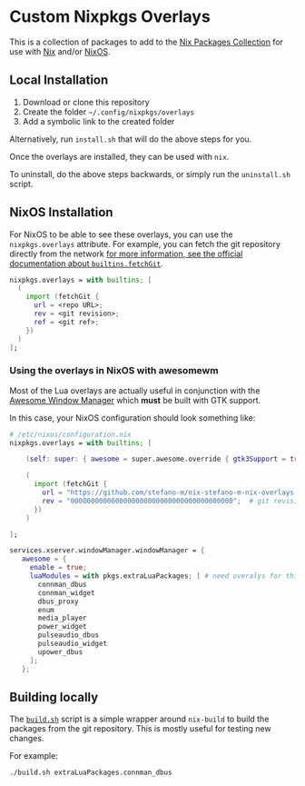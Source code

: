# Custom Nixpkgs Overlays

This is a collection of packages to add to the [Nix Packages
Collection](https://nixos.org/nixpkgs/manual/) for use with
[Nix](https://nixos.org/nix/manual/) and/or
[NixOS](https://nixos.org/nixos/manual/).

## Local Installation

1. Download or clone this repository
2. Create the folder `~/.config/nixpkgs/overlays`
3. Add a symbolic link to the created folder

Alternatively, run `install.sh` that will do the above steps for you.

Once the overlays are installed, they can be used with `nix`.

To uninstall, do the above steps backwards, or simply run the `uninstall.sh`
script.

## NixOS Installation

For NixOS to be able to see these overlays, you can use the `nixpkgs.overlays`
attribute. For example, you can fetch the git repository directly from the
network [for more information, see the official documentation about
`builtins.fetchGit`](https://nixos.org/nix/manual/#ssec-builtins).

``` nix
nixpkgs.overlays = with builtins; [
  (
    import (fetchGit {
      url = <repo URL>;
      rev = <git revision>;
      ref = <git ref>;
    })
  )
];
```

### Using the overlays in NixOS with awesomewm

Most of the Lua overlays are actually useful in conjunction with the [Awesome
Window Manager](https://awesomewm.org/) which **must** be built with GTK
support.

In this case, your NixOS configuration should look something like:

``` nix
# /etc/nixos/configuration.nix
nixpkgs.overlays = with builtins; [

    (self: super: { awesome = super.awesome.override { gtk3Support = true; }; })

    (
      import (fetchGit {
        url = "https://github.com/stefano-m/nix-stefano-m-nix-overlays.git";
        rev = "0000000000000000000000000000000000000000";  # git revision heere
      })
    )

];

services.xserver.windowManager.windowManager = {
   awesome = {
     enable = true;
     luaModules = with pkgs.extraLuaPackages; [ # need overalys for this to work!
       connman_dbus
       connman_widget
       dbus_proxy
       enum
       media_player
       power_widget
       pulseaudio_dbus
       pulseaudio_widget
       upower_dbus
     ];
   };
```

## Building locally

The [`build.sh`](./build.sh) script is a simple wrapper around `nix-build` to
build the packages from the git repository. This is mostly useful for testing
new changes.

For example:

``` shell
./build.sh extraLuaPackages.connman_dbus
```
